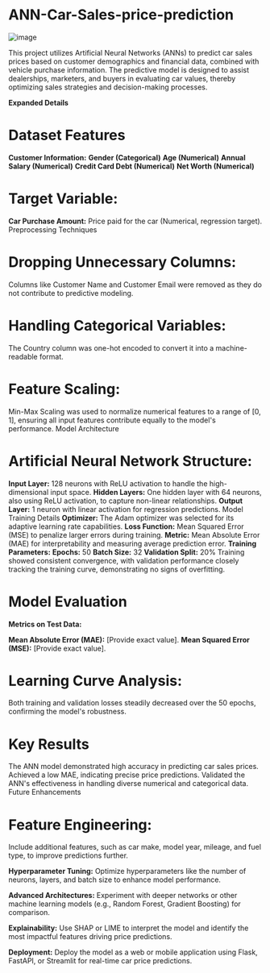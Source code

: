 # ANN-Car-Sales-price-prediction

![image](https://github.com/user-attachments/assets/b73181ed-a05a-4735-94a9-e290dc1c1e85)

This project utilizes Artificial Neural Networks (ANNs) to predict car sales prices based on customer demographics and financial data, combined with vehicle purchase information. The predictive model is designed to assist dealerships, marketers, and buyers in evaluating car values, thereby optimizing sales strategies and decision-making processes.

**Expanded Details**
# Dataset Features
**Customer Information:**
**Gender (Categorical)**
**Age (Numerical)**
**Annual Salary (Numerical)**
**Credit Card Debt (Numerical)**
**Net Worth (Numerical)**
# Target Variable:
**Car Purchase Amount:** Price paid for the car (Numerical, regression target).
Preprocessing Techniques
# Dropping Unnecessary Columns:
Columns like Customer Name and Customer Email were removed as they do not contribute to predictive modeling.

# Handling Categorical Variables:

The Country column was one-hot encoded to convert it into a machine-readable format.
# Feature Scaling:

Min-Max Scaling was used to normalize numerical features to a range of [0, 1], ensuring all input features contribute equally to the model's performance.
Model Architecture
# Artificial Neural Network Structure:

**Input Layer:** 128 neurons with ReLU activation to handle the high-dimensional input space.
**Hidden Layers:** One hidden layer with 64 neurons, also using ReLU activation, to capture non-linear relationships.
**Output Layer:** 1 neuron with linear activation for regression predictions.
Model Training Details
**Optimizer:** The Adam optimizer was selected for its adaptive learning rate capabilities.
**Loss Function:** Mean Squared Error (MSE) to penalize larger errors during training.
**Metric:** Mean Absolute Error (MAE) for interpretability and measuring average prediction error.
**Training Parameters:**
**Epochs:** 50
**Batch Size:** 32
**Validation Split:** 20%
Training showed consistent convergence, with validation performance closely tracking the training curve, demonstrating no signs of overfitting.

# Model Evaluation
**Metrics on Test Data:**

**Mean Absolute Error (MAE):** [Provide exact value].
**Mean Squared Error (MSE):** [Provide exact value].
# Learning Curve Analysis:
Both training and validation losses steadily decreased over the 50 epochs, confirming the model's robustness.

# Key Results
The ANN model demonstrated high accuracy in predicting car sales prices.
Achieved a low MAE, indicating precise price predictions.
Validated the ANN's effectiveness in handling diverse numerical and categorical data.
Future Enhancements
# Feature Engineering:
Include additional features, such as car make, model year, mileage, and fuel type, to improve predictions further.

**Hyperparameter Tuning:**
Optimize hyperparameters like the number of neurons, layers, and batch size to enhance model performance.

**Advanced Architectures:**
Experiment with deeper networks or other machine learning models (e.g., Random Forest, Gradient Boosting) for comparison.

**Explainability:**
Use SHAP or LIME to interpret the model and identify the most impactful features driving price predictions.

**Deployment:**
Deploy the model as a web or mobile application using Flask, FastAPI, or Streamlit for real-time car price predictions.
